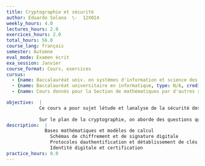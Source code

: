 ```yaml
---
title: Cryptographie et sécurité
author: Eduardo Solana  \-  12X014
weekly_hours: 4.0
lectures_hours: 2.0
exercices_hours: 2.0
total_hours: 56.0
course_lang: français
semester: Automne
eval_mode: Examen écrit
exa_session: Janvier
course_format: Cours, exercices
cursus:
  - {name: Baccalauréat univ. en systèmes d'information et science des services, type: N/A, credits: 4.0}
  - {name: Baccalauréat universitaire en informatique, type: N/A, credits: 5.0}
  - {name: Cours donnés pour la Section de mathématiques par d'autres sections, type: N/A, credits: 5.0}

objective:  |
            Ce cours a pour sujet létude et lanalyse de la sécurité des systèmes informatiques en mettant laccent sur les aspects cryptographiques.
            
            Sur le plan de la cryptographie, on aborde des questions qui se rapportent à des schémas de cryptage, à des générateurs pseudos aléatoires et à des signatures digitales. On traite également les protocoles dauthentification et détablissement de clés ainsi que les questions relatives à lidentité digitale et à la certification. Le cours aborde également les aspects technologiques des monnaies virtuelles et du blockchain.
description:  |
              Bases mathématiques et modèles de calcul
              	Schémas de chiffrement et de signature digitale
              	Protocoles dauthentification et détablissement de clés
              	Identité digitale et certification
practice_hours: 0.0
---
```

